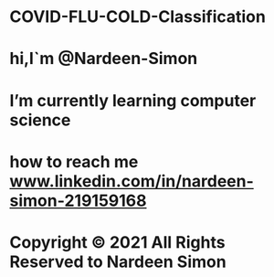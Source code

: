 # COVID-FLU-COLD-Classification
# hi,I`m @Nardeen-Simon
# I’m currently learning computer science
# how to reach me www.linkedin.com/in/nardeen-simon-219159168
# Copyright © 2021 All Rights Reserved to Nardeen Simon

